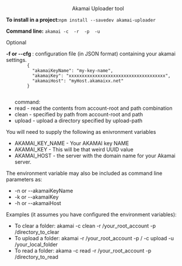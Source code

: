 <div align="center">
    <p>Akamai Uploader tool</p>
</div>

<div>
    <p><b>To install in a project:</b><code>npm install --savedev akamai-uploader</code></p>
    <p>
        <b>Command line:</b>
        <code>akamai -c <command> -r <account-root> -p <path> -u <upload-path></code>
    </p>
    <p>Optional</p>
    <b>-f or --cfg <filename></b>: configuration file (in JSON format) containing your akamai settings.
    <code>
        {
          "akamaiKeyName": "my-key-name",
          "akamaiKey": "xxxxxxxxxxxxxxxxxxxxxxxxxxxxxxxxxxxxx",
          "akamaiHost": "myHost.akamaixx.net"
        }
    </code>
    <ul>command:
        <li>read - read the contents from account-root and path combination</li>
        <li>clean - specified by path from account-root and path</li>
        <li>upload - upload a directory specified by upload-path</li>
    </ul>
    <p>You will need to supply the following as enivronment variables</p>
    <ul>
        <li>AKAMAI_KEY_NAME - Your AKAMAI key NAME</li>
        <li>AKAMAI_KEY - This will be that weird UUID value</li>
        <li>AKAMAI_HOST - the server with the domain name for your Akamai server.</li>
    </ul>
    <p>The environment variable may also be included as command line parameters as:</p>
    <ul>
        <li> -n or --akamaiKeyName </li>
        <li> -k or --akamaiKey </li>
        <li> -h or --akamaiHost </li>
    </ul>
    <p>Examples (it assumes you have configured the environment variables):</p>
    <ul>
        <li>To clear a folder: akamai -c clean -r /your_root_account -p /directory_to_clear</li>
        <li>To upload a folder: akamai -r /your_root_account -p / -c upload -u /your_local_folder</li>
        <li>To read a folder: akama -c read -r /your_root_account -p /directory_to_read</li>
    </ul>
</div>